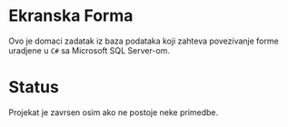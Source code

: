 # Ekranska Forma

Ovo je domaci zadatak iz baza podataka koji
zahteva povezivanje forme uradjene u ```C#```
sa Microsoft SQL Server-om.

# Status

Projekat je zavrsen osim ako ne postoje neke primedbe.